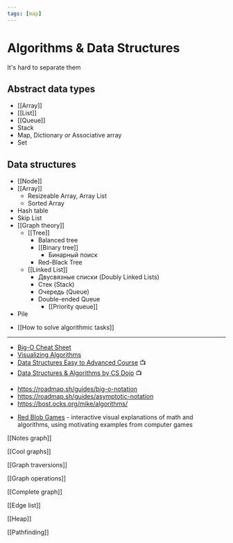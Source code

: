 ```yaml
---
tags: [map]
---
```


# Algorithms & Data Structures

It's hard to separate them

<!--
Попытка выделить отдельно _алгоритмы_ и отдельно _структуры данных_
проваливается -- они неотделимы друг от друга
-->
<!--
## Алгоритмы
- последовательность вычислений, преобразующая одни данные в другие
- метод решения проблемы

### Сортировка
- Quicksort
- Mergesort
- Heapsort

### Поиск
- BST
- Red-Black BST
- Hash table

### Графы
- BFS
- DFS
- Prim
- Kruskal
- Dijkstra

### Строки
- Radix sort
- Tries
- KMP
- Regexps
- Data compression

### Advanced
- B-tree
- Suffix array
- Maxflow


## Структуры данных
- высокоуровневая абстракция для организации низкоуровневых данных.
- метод хранения информации
-->

## Abstract data types

- [[Array]]
- [[List]]
- [[Queue]]
- Stack
- Map, Dictionary _or_ Associative array
- Set

## Data structures

- [[Node]]
- [[Array]]
  - Resizeable Array, Array List
  - Sorted Array
- Hash table
- Skip List
- [[Graph theory]]
  - [[Tree]]
    - Balanced tree
    - [[Binary tree]]
      - Бинарный поиск
    - Red-Black Tree
  - [[Linked List]]
    - Двусвязные списки (Doubly Linked Lists)
    - Стек (Stack)
    - Очередь (Queue)
    - Double-ended Queue
      - [[Priority queue]]
- Pile

<!--
## Алгоритмы

- [[Эффективность алгоритмов]]

### [[Сортировка]]


- Квадратичная
- Пирамидальная
- [[Insertion sort]]
- [[Быстрая сортировка]]

* [[Backtracking search]]
* [[Поиск пути]]

### Отличия типов данных и структур данных

Data Structure состоит из Data Types

| Data type                               | Data Structure                                            |
| --------------------------------------- | --------------------------------------------------------- |
| Переменные                              | Коллекции                                                 |
| Абстрактные                             | Конкретные                                                |
| Содержит значения, не данные            | Содержит разные типы данных                               |
| Можно напрямую присвоить новые значение | Значение присваивается с помощьюопераций, например `push` |
| Integer, Character                      | Stack, Queue, Tree                                        |

---

- Container
- List
- Tuple
- Set
- Stack
- Queue

[[Character]]

- ''Floating-point number'' или число с плавающей точкой
- ''Integer'' или целое число

Cmposite Types

- Array
- Record
- Union

# Primitive Types

- [[Boolean]]
- [[Character]]
- [[Floating-point number]]
- Fixed-point number
- [[Integer]]
- Reference / Pointer
- Enumerated type
- Date Time

* Binary Search Tree
* Дерево 2-3-4
* Обход графа
* Поиск кратчайшего пути
* [[Breadth-first search]]
* [[Depth-first search]]

### Заметки

- Сложность по времени
  - O-нотация
- Сложность по памяти
- Жадные алгоритмы, область применения
- Рекурсия
- "Разделяй и властвуй"
- Представление в памяти

- Битовые маски
- Фильтр Блума
- Алгоритм Хаффмана

''Заметки''

[[Отличия типов данных и структур данных]]

- Contiguous - single slab of memory (array, matrix, heap, hash table)
- Linked - distinct chunk of memory bound by pointers (list, tree, graph)


- [[Типы данных]]

-->

- [[How to solve algorithmic tasks]]

---

- [Big-O Cheat Sheet](https://www.bigocheatsheet.com)
- [Visualizing Algorithms](https://www.cs.usfca.edu/~galles/visualization/Algorithms.html)
- [Data Structures Easy to Advanced Course](https://www.youtube.com/watch?v=RBSGKlAvoiM&list=PLWKjhJtqVAblfum5WiQblKPwIbqYXkDoC) 📺
- [Data Structures & Algorithms by CS Dojo](https://www.youtube.com/watch?v=bum_19loj9A&list=PLBZBJbE_rGRV8D7XZ08LK6z-4zPoWzu5H) 📺

* https://roadmap.sh/guides/big-o-notation
* https://roadmap.sh/guides/asymptotic-notation
* https://bost.ocks.org/mike/algorithms/

- [Red Blob Games](https://www.redblobgames.com/) \- interactive visual explanations of math and algorithms, using motivating examples from computer games

<!--

https://www.geeksforgeeks.org/data-structures
https://github.com/trekhleb/javascript-algorithms/blob/master/README.ru-RU.md
-->


[[Notes graph]]

[[Cool graphs]]

[[Graph traversions]]


[[Graph operations]]

[[Complete graph]]

[[Edge list]]

[[Heap]]


[[Pathfinding]]